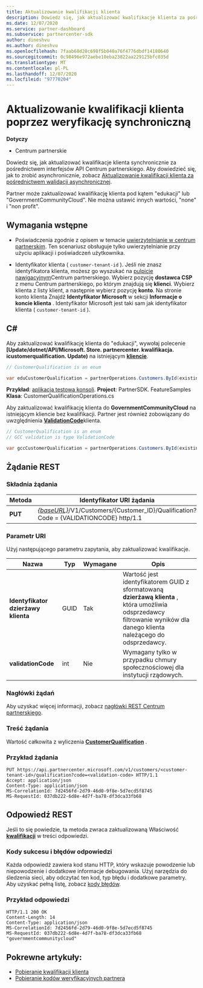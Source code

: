 ```yaml
---
title: Aktualizowanie kwalifikacji klienta
description: Dowiedz się, jak aktualizować kwalifikacje klienta za pośrednictwem synchronicznych ekranów lub przed sprawdzeniem, w tym adres skojarzony z profilem.
ms.date: 12/07/2020
ms.service: partner-dashboard
ms.subservice: partnercenter-sdk
author: dineshvu
ms.author: dineshvu
ms.openlocfilehash: 7faab68d20c698f5b040a76f4776dbdf14180640
ms.sourcegitcommit: 0c98496e972aebe10eba23822aa229125bfc035d
ms.translationtype: MT
ms.contentlocale: pl-PL
ms.lasthandoff: 12/07/2020
ms.locfileid: "97770204"
---
```

# <a name="update-a-customers-qualification-via-synchronous-validation"></a>Aktualizowanie kwalifikacji klienta poprzez weryfikację synchroniczną

**Dotyczy**

- Centrum partnerskie

Dowiedz się, jak aktualizować kwalifikacje klienta synchronicznie za pośrednictwem interfejsów API Centrum partnerskiego. Aby dowiedzieć się, jak to zrobić asynchronicznie, zobacz [Aktualizowanie kwalifikacji klienta za pośrednictwem walidacji asynchronicznej](update-customer-qualification-asynchronous.md).

Partner może zaktualizować kwalifikację klienta pod kątem "edukacji" lub "GovernmentCommunityCloud". Nie można ustawić innych wartości, "none" i "non profit".

## <a name="prerequisites"></a>Wymagania wstępne

- Poświadczenia zgodnie z opisem w temacie [uwierzytelnianie w centrum partnerskim](partner-center-authentication.md). Ten scenariusz obsługuje tylko uwierzytelnianie przy użyciu aplikacji i poświadczeń użytkownika.

- Identyfikator klienta ( `customer-tenant-id` ). Jeśli nie znasz identyfikatora klienta, możesz go wyszukać na [pulpicie nawigacyjnym](https://partner.microsoft.com/dashboard)Centrum partnerskiego. Wybierz pozycję **dostawca CSP** z menu Centrum partnerskiego, po którym znajdują się **klienci**. Wybierz klienta z listy klient, a następnie wybierz pozycję **konto**. Na stronie konto klienta Znajdź **Identyfikator Microsoft** w sekcji **Informacje o koncie klienta** . Identyfikator Microsoft jest taki sam jak identyfikator klienta ( `customer-tenant-id` ).

## <a name="c"></a>C\#

Aby zaktualizować kwalifikację klienta do "edukacji", wywołaj polecenie **[Update/dotnet/API/Microsoft. Store. partnercenter. kwalifikacja. icustomerqualification. Update)** na istniejącym  [**kliencie**](/dotnet/api/microsoft.store.partnercenter.models.customers.customer).

``` csharp
// CustomerQualification is an enum

var eduCustomerQualification = partnerOperations.Customers.ById(existingCustomer.Id).Qualification.Update(CustomerQualification.Education);
```

**Przykład**: [aplikacja testowa konsoli](console-test-app.md). **Project**: PartnerSDK. FeatureSamples **Klasa**: CustomerQualificationOperations.cs

Aby zaktualizować kwalifikację klienta do **GovernmentCommunityCloud** na istniejącym kliencie bez kwalifikacji.  Partner jest również zobowiązany do uwzględnienia [**ValidationCode**](utility-resources.md#validationcode)klienta.

``` csharp
// CustomerQualification is an enum
// GCC validation is type ValidationCode

var gccCustomerQualification = partnerOperations.Customers.ById(existingCustomer.Id).Qualification.Update(CustomerQualification.GovernmentCommunityCloud, gccValidation);
```

## <a name="rest-request"></a>Żądanie REST

### <a name="request-syntax"></a>Składnia żądania

| Metoda  | Identyfikator URI żądania                                                                                             |
|---------|---------------------------------------------------------------------------------------------------------|
| **PUT** | [*{baseURL}*](partner-center-rest-urls.md)/V1/Customers/{Customer_ID}/Qualification? Code = {VALIDATIONCODE} http/1.1 |

### <a name="uri-parameter"></a>Parametr URI

Użyj następującego parametru zapytania, aby zaktualizować kwalifikacje.

| Nazwa                   | Typ | Wymagane | Opis                                                                                                                                            |
|------------------------|------|----------|--------------------------------------------------------------------------------------------------------------------------------------------------------|
| **Identyfikator dzierżawy klienta** | GUID | Tak      | Wartość jest identyfikatorem GUID z sformatowaną **dzierżawą klienta** , która umożliwia odsprzedawcy filtrowanie wyników dla danego klienta należącego do odsprzedawcy. |
| **validationCode**     | int  | Nie       | Wymagany tylko w przypadku chmury społecznościowej dla instytucji rządowych.                                                                                                            |

### <a name="request-headers"></a>Nagłówki żądań

Aby uzyskać więcej informacji, zobacz [nagłówki REST Centrum partnerskiego](headers.md).

### <a name="request-body"></a>Treść żądania

Wartość całkowita z wyliczenia [**CustomerQualification**](/dotnet/api/microsoft.store.partnercenter.models.customers.customerqualification) .

### <a name="request-example"></a>Przykład żądania

```http
PUT https://api.partnercenter.microsoft.com/v1/customers/<customer-tenant-id>/qualification?code=<validation-code> HTTP/1.1
Accept: application/json
Content-Type: application/json
MS-CorrelationId: 7d2456fd-2d79-46d0-9f8e-5d7ecd5f8745
MS-RequestId: 037db222-6d8e-4d7f-ba78-df3dca33fb68

```

## <a name="rest-response"></a>Odpowiedź REST

Jeśli to się powiedzie, ta metoda zwraca zaktualizowaną Właściwość [**kwalifikacji**](/dotnet/api/microsoft.store.partnercenter.customers.icustomer.qualification) w treści odpowiedzi.

### <a name="response-success-and-error-codes"></a>Kody sukcesu i błędów odpowiedzi

Każda odpowiedź zawiera kod stanu HTTP, który wskazuje powodzenie lub niepowodzenie i dodatkowe informacje debugowania. Użyj narzędzia do śledzenia sieci, aby odczytać ten kod, typ błędu i dodatkowe parametry. Aby uzyskać pełną listę, zobacz [kody błędów](error-codes.md).

### <a name="response-example"></a>Przykład odpowiedzi

```http
HTTP/1.1 200 OK
Content-Length: 14
Content-Type: application/json
MS-CorrelationId: 7d2456fd-2d79-46d0-9f8e-5d7ecd5f8745
MS-RequestId: 037db222-6d8e-4d7f-ba78-df3dca33fb68
"governmentcommunitycloud"
```

## <a name="related-articles"></a>Pokrewne artykuły:

- [Pobieranie kwalifikacji klienta](get-a-customer-s-qualification.md)
- [Pobieranie kodów weryfikacyjnych partnera](get-a-partner-s-validation-codes.md)
